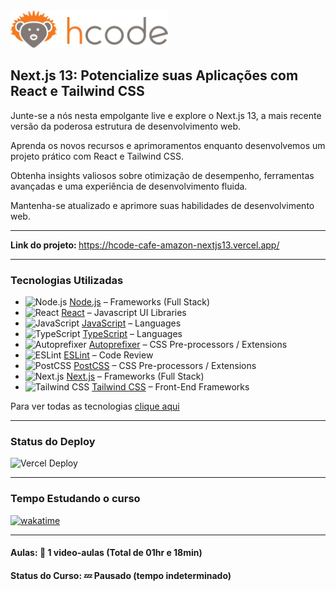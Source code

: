<img src="img/hcode-logo.webp" width="50%">
<h2>Next.js 13: Potencialize suas Aplicações com React e Tailwind CSS</h2>

<p>Junte-se a nós nesta empolgante live e explore o Next.js 13, a mais recente versão da poderosa estrutura de desenvolvimento web. </p>

<p>Aprenda os novos recursos e aprimoramentos enquanto desenvolvemos um projeto prático com React e Tailwind CSS. </p>

<p>Obtenha insights valiosos sobre otimização de desempenho, ferramentas avançadas e uma experiência de desenvolvimento fluida. </p>

<p>Mantenha-se atualizado e aprimore suas habilidades de desenvolvimento web.</p>

<hr>

<strong>Link do projeto: </strong><a href="https://hcode-cafe-amazon-nextjs13.vercel.app/">https://hcode-cafe-amazon-nextjs13.vercel.app/</a>

<hr>

<h3>Tecnologias Utilizadas</h3>

- <img width='25' height='25' src='https://img.stackshare.io/service/1011/n1JRsFeB_400x400.png' alt='Node.js'/> [Node.js](http://nodejs.org/) – Frameworks (Full Stack)
- <img width='25' height='25' src='https://img.stackshare.io/service/1020/OYIaJ1KK.png' alt='React'/> [React](https://reactjs.org/) – Javascript UI Libraries
- <img width='25' height='25' src='https://img.stackshare.io/service/1209/javascript.jpeg' alt='JavaScript'/> [JavaScript](https://developer.mozilla.org/en-US/docs/Web/JavaScript) – Languages
- <img width='25' height='25' src='https://img.stackshare.io/service/1612/bynNY5dJ.jpg' alt='TypeScript'/> [TypeScript](http://www.typescriptlang.org) – Languages
- <img width='25' height='25' src='https://img.stackshare.io/service/2202/72d087642cfce6fef6f2dabec5bf49e8_400x400.png' alt='Autoprefixer'/> [Autoprefixer](https://github.com/postcss/autoprefixer) – CSS Pre-processors / Extensions
- <img width='25' height='25' src='https://img.stackshare.io/service/3337/Q4L7Jncy.jpg' alt='ESLint'/> [ESLint](http://eslint.org/) – Code Review
- <img width='25' height='25' src='https://img.stackshare.io/service/3339/rlFcjEdI.png' alt='PostCSS'/> [PostCSS](https://github.com/postcss/postcss) – CSS Pre-processors / Extensions
- <img width='25' height='25' src='https://img.stackshare.io/service/5936/nextjs.png' alt='Next.js'/> [Next.js](https://nextjs.org/) – Frameworks (Full Stack)
- <img width='25' height='25' src='https://img.stackshare.io/service/8158/default_660b7c41c3ba489cb581eec89c04655404258c19.png' alt='Tailwind CSS'/> [Tailwind CSS](https://tailwindcss.com) – Front-End Frameworks

Para ver todas as tecnologias [clique aqui](/techstack.md)

<hr>

<h3>Status do Deploy</h3>

<img src="https://therealsujitk-vercel-badge.vercel.app/?app=hcode-cafe-amazon-nextjs13&style=for-the-badge" alt="Vercel Deploy">

<hr>

<h3>Tempo Estudando o curso</h3>

<p>
  <a href="https://wakatime.com/badge/github/EdiJunior88/Hcode_Cafe_Next.js_13_Potencialize_suas_Aplicacoes">
    <img src="https://wakatime.com/badge/github/EdiJunior88/Hcode_Cafe_Next.js_13_Potencialize_suas_Aplicacoes.svg" alt="wakatime">
  </a>
</p>

<hr>

<h4><b>Aulas:</b> 📼 1 video-aulas (Total de 01hr e 18min)</h4>
<h4><b>Status do Curso:</b> 💤 Pausado (tempo indeterminado)</h4>
